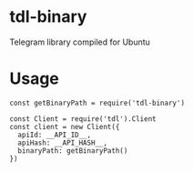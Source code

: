 # tdl-binary
Telegram library compiled for Ubuntu

# Usage
```
const getBinaryPath = require('tdl-binary')

const Client = require('tdl').Client
const client = new Client({
  apiId: __API_ID__,
  apiHash: __API_HASH__,
  binaryPath: getBinaryPath()
})
```
